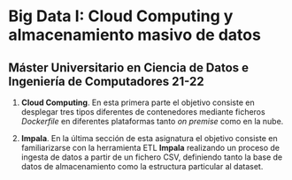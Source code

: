 # Big Data I: Cloud Computing y almacenamiento masivo de datos

## Máster Universitario en Ciencia de Datos e Ingeniería de Computadores 21-22

1. **Cloud Computing**. En esta primera parte el objetivo consiste en desplegar tres tipos diferentes de contenedores mediante ficheros *Dockerfile* en diferentes plataformas tanto *on premise* como en la nube.

3. **Impala**. En la última sección de esta asignatura el objetivo consiste en familiarizarse con la herramienta ETL **Impala** realizando un proceso de ingesta de datos a partir de un fichero CSV, definiendo tanto la base de datos de almacenamiento como la estructura particular al dataset.
